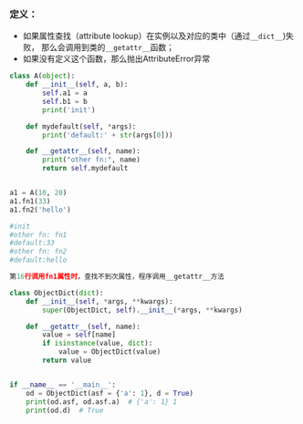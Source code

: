### 定义：

+ 如果属性查找（attribute lookup）在实例以及对应的类中（通过`__dict__`)失败， 那么会调用到类的`__getattr__`函数；
+ 如果没有定义这个函数，那么抛出AttributeError异常



```python
class A(object):
    def __init__(self, a, b):
        self.a1 = a
        self.b1 = b
        print('init')

    def mydefault(self, *args):
        print('default:' + str(args[0]))

    def __getattr__(self, name):
        print("other fn:", name)
        return self.mydefault


a1 = A(10, 20)
a1.fn1(33)
a1.fn2('hello')

#init
#other fn: fn1
#default:33
#other fn: fn2
#default:hello

第16行调用fn1属性时，查找不到次属性，程序调用__getattr__方法
```

```python
class ObjectDict(dict):
    def __init__(self, *args, **kwargs):
        super(ObjectDict, self).__init__(*args, **kwargs)

    def __getattr__(self, name):
        value = self[name]
        if isinstance(value, dict):
            value = ObjectDict(value)
        return value


if __name__ == '__main__':
    od = ObjectDict(asf = {'a': 1}, d = True)
    print(od.asf, od.asf.a)  # {'a': 1} 1
    print(od.d)  # True

```

